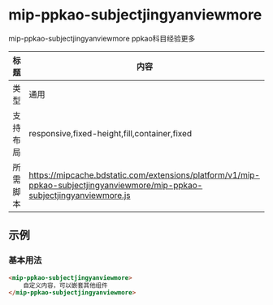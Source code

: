 # mip-ppkao-subjectjingyanviewmore

mip-ppkao-subjectjingyanviewmore ppkao科目经验更多

标题|内容
----|----
类型|通用
支持布局|responsive,fixed-height,fill,container,fixed
所需脚本|https://mipcache.bdstatic.com/extensions/platform/v1/mip-ppkao-subjectjingyanviewmore/mip-ppkao-subjectjingyanviewmore.js

## 示例

### 基本用法
```html
<mip-ppkao-subjectjingyanviewmore>
    自定义内容，可以嵌套其他组件
</mip-ppkao-subjectjingyanviewmore>
```

